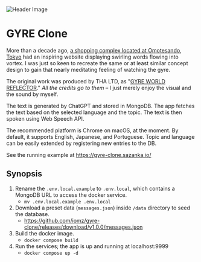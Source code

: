 ![Header Image](https://github.com/user-attachments/assets/0d002385-5e36-4b62-be8c-cd0b562ad24f)

# GYRE Clone

More than a decade ago, [a shopping complex located at Omotesando, Tokyo](https://gyre-omotesando.com/) had an inspiring website displaying swirling words flowing into vortex.
I was just so keen to recreate the same or at least similar concept design to gain that nearly meditating feeling of watching the gyre.

The original work was produced by THA LTD, as "[GYRE WORLD REFLECTOR](https://tha.jp/45)."
_All the credits go to them_ – I just merely enjoy the visual and the sound by myself.

The text is generated by ChatGPT and stored in MongoDB. The app fetches the text based on the selected language and the topic. The text is then spoken using Web Speech API.

The recommended platform is Chrome on macOS, at the moment. By default, it supports English, Japanese, and Portuguese. Topic and language can be easily extended by registering new entries to the DB.

See the running example at https://gyre-clone.sazanka.io/

## Synopsis

1. Rename the `.env.local.example` to `.env.local`, which contains a MongoDB URL to access the docker service.
   - `mv .env.local.example .env.local`
2. Download a preset data (`messages.json`) inside `/data` directory to seed the database.
   - https://github.com/iomz/gyre-clone/releases/download/v1.0.0/messages.json
3. Build the docker image.
   - `docker compose build`
4. Run the services; the app is up and running at localhost:9999
   - `docker compose up -d`
